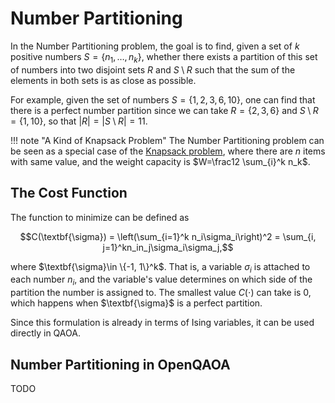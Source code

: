 # Number Partitioning

In the Number Partitioning problem, the goal is to find, given a set of $k$ positive numbers $S=\{n_1, \dots , n_k\}$, whether there exists a partition of this set of numbers into two disjoint sets $R$ and $S \setminus R$ such that the sum of the elements in both sets is as close as possible.

For example, given the set of numbers $S=\{1, 2, 3, 6, 10\}$, one can find that there is a perfect number partition since we can take $R=\{2, 3, 6\}$ and $S\setminus R =\{1, 10\}$, so that $|R|=|S\setminus R |=11$.

!!! note "A Kind of Knapsack Problem"
    The Number Partitioning problem can be seen as a special case of the [Knapsack problem](/problems/knapsack), where there are $n$ items with same value, and the weight capacity is $W=\frac12 \sum_{i}^k n_k$.

## The Cost Function

The function to minimize can be defined as

$$C(\textbf{\sigma}) = \left(\sum_{i=1}^k n_i\sigma_i\right)^2 = \sum_{i, j=1}^kn_in_j\sigma_i\sigma_j,$$

where $\textbf{\sigma}\in \{-1, 1\}^k$. That is, a variable $\sigma_i$ is attached to each number $n_i$, and the variable's value determines on which side of the partition the number is assigned to. The smallest value $C(\cdot)$ can take is 0, which happens when $\textbf{\sigma}$ is a perfect partition.

Since this formulation is already in terms of Ising variables, it can be used directly in QAOA.

## Number Partitioning in OpenQAOA

TODO
